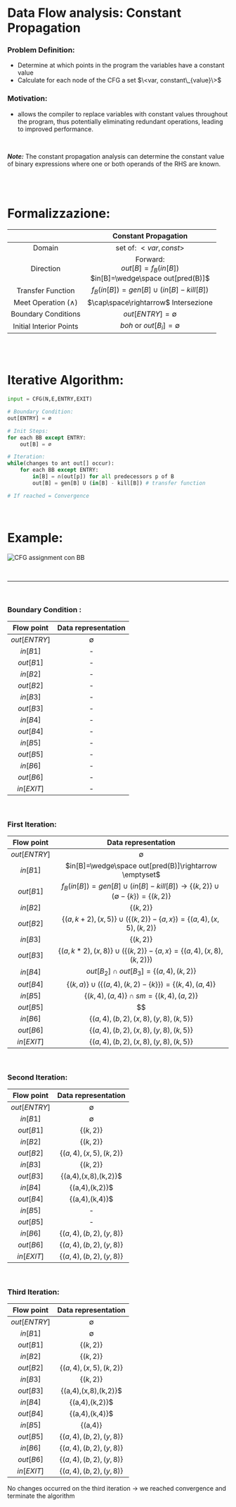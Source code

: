 # Data Flow analysis: Constant Propagation

### Problem Definition:

- Determine at which points in the program the variables have a constant value
- Calculate for each node of the CFG a set $\<var, constant\_{value}\>$

### Motivation:

- allows the compiler to replace variables with constant values throughout the program, thus potentially eliminating redundant operations, leading to improved performance.

<br>

**_Note:_** The constant propagation analysis can determine the constant value of binary expressions where one or both operands of the RHS are known.

<br><br>

# Formalizzazione:

|                           |                        **Constant Propagation**                        |
| :-----------------------: | :--------------------------------------------------------------------: |
|          Domain           |                         set of: $<var, const>$                         |
|         Direction         | Forward:<br>$out[B]=f_B(in[B])$ <br> $in[B]=\wedge\space out[pred(B)]$ |
|     Transfer Function     |               $f_B(in[B])=gen[B] \cup (in[B] - kill[B])$               |
| Meet Operation $(\wedge)$ |                  $\cap\space\rightarrow$ Intersezione                  |
|    Boundary Conditions    |                        $out[ENTRY] = \emptyset$                        |
|  Initial Interior Points  |                    $boh$ or $out[B_i] = \emptyset$                     |

<br><br>

# Iterative Algorithm:

```python
input = CFG(N,E,ENTRY,EXIT)

# Boundary Condition:
out[ENTRY] = ∅

# Init Steps:
for each BB except ENTRY:
    out[B] = ∅

# Iteration:
while(changes to ant out[] occur):
    for each BB except ENTRY:
        in[B] = ∩(out[p]) for all predecessors p of B
        out[B] = gen[B] U (in[B] - kill[B]) # transfer function

# If reached = Convergence
```

<br>

# Example:

![CFG assignment con BB](../../images/CFG_BB_CP.png)

<br>

---

<br>

### Boundary Condition :

|  Flow point  | Data representation |
| :----------: | :-----------------: |
| $out[ENTRY]$ |     $\emptyset$     |
|   $in[B1]$   |          -          |
|  $out[B1]$   |          -          |
|   $in[B2]$   |          -          |
|  $out[B2]$   |          -          |
|   $in[B3]$   |          -          |
|  $out[B3]$   |          -          |
|   $in[B4]$   |          -          |
|  $out[B4]$   |          -          |
|   $in[B5]$   |          -          |
|  $out[B5]$   |          -          |
|   $in[B6]$   |          -          |
|  $out[B6]$   |          -          |
|  $in[EXIT]$  |          -          |

<br>

### First Iteration:

|  Flow point  |                                         Data representation                                          |
| :----------: | :--------------------------------------------------------------------------------------------------: |
| $out[ENTRY]$ |                                             $\emptyset$                                              |
|   $in[B1]$   |                        $in[B]=\wedge\space out[pred(B)]\rightarrow \emptyset$                        |
|  $out[B1]$   | $f_B(in[B])=gen[B] \cup (in[B] - kill[B]) \rightarrow \{(k,2)\}\cup (\emptyset - \{k\}) = \{(k,2)\}$ |
|   $in[B2]$   |                                             $\{(k,2)\}$                                              |
|  $out[B2]$   |                $\{(a,k + 2),(x,5)\} \cup (\{(k,2)\}- \{a,x\})=\{(a,4),(x,5),(k,2)\}$                 |
|   $in[B3]$   |                                             $\{(k,2)\}$                                              |
|  $out[B3]$   |                $\{(a,k*2),(x,8)\}\cup (\{(k,2)\} - \{a,x\} = \{(a,4),(x,8),(k,2)\})$                 |
|   $in[B4]$   |                               $out[B_2]\cap out[B_3]= \{(a,4),(k,2)\}$                               |
|  $out[B4]$   |                     $\{(k,a)\}\cup (\{(a,4),(k,2) - \{k\}\}) = \{(k,4),(a,4)\}$                      |
|   $in[B5]$   |                              $\{(k,4),(a,4)\}\cap sm = \{(k,4),(a,2)\}$                              |
|  $out[B5]$   |                                                  $$                                                  |
|   $in[B6]$   |                                 $\{(a,4),(b,2),(x,8),(y,8),(k,5)\}$                                  |
|  $out[B6]$   |                                 $\{(a,4),(b,2),(x,8),(y,8),(k,5)\}$                                  |
|  $in[EXIT]$  |                                 $\{(a,4),(b,2),(x,8),(y,8),(k,5)\}$                                  |

<br>

### Second Iteration:

|  Flow point  |   Data representation   |
| :----------: | :---------------------: |
| $out[ENTRY]$ |       $\emptyset$       |
|   $in[B1]$   |       $\emptyset$       |
|  $out[B1]$   |       $\{(k,2)\}$       |
|   $in[B2]$   |       $\{(k,2)\}$       |
|  $out[B2]$   | $\{(a,4),(x,5),(k,2)\}$ |
|   $in[B3]$   |       $\{(k,2)\}$       |
|  $out[B3]$   | \{(a,4),(x,8),(k,2)\}$  |
|   $in[B4]$   |    \{(a,4),(k,2)\}$     |
|  $out[B4]$   |    \{(a,4),(k,4)\}$     |
|   $in[B5]$   |            -            |
|  $out[B5]$   |            -            |
|   $in[B6]$   | $\{(a,4),(b,2),(y,8)\}$ |
|  $out[B6]$   | $\{(a,4),(b,2),(y,8)\}$ |
|  $in[EXIT]$  | $\{(a,4),(b,2),(y,8)\}$ |

<br>

### Third Iteration:

|  Flow point  |   Data representation   |
| :----------: | :---------------------: |
| $out[ENTRY]$ |       $\emptyset$       |
|   $in[B1]$   |       $\emptyset$       |
|  $out[B1]$   |       $\{(k,2)\}$       |
|   $in[B2]$   |       $\{(k,2)\}$       |
|  $out[B2]$   | $\{(a,4),(x,5),(k,2)\}$ |
|   $in[B3]$   |       $\{(k,2)\}$       |
|  $out[B3]$   | \{(a,4),(x,8),(k,2)\}$  |
|   $in[B4]$   |    \{(a,4),(k,2)\}$     |
|  $out[B4]$   |    \{(a,4),(k,4)\}$     |
|   $in[B5]$   |        \{(a,4)\}        |
|  $out[B5]$   | $\{(a,4),(b,2),(y,8)\}$ |
|   $in[B6]$   | $\{(a,4),(b,2),(y,8)\}$ |
|  $out[B6]$   | $\{(a,4),(b,2),(y,8)\}$ |
|  $in[EXIT]$  | $\{(a,4),(b,2),(y,8)\}$ |

No changes occurred on the third iteration $\rightarrow$ we reached convergence and terminate the algorithm
